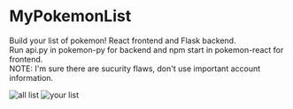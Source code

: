 # MyPokemonList
Build your list of pokemon! React frontend and Flask backend.\
Run api.py in pokemon-py for backend and npm start in pokemon-react for frontend.\
NOTE: I'm sure there are sucurity flaws, don't use important account information.

![all list](https://i.imgur.com/kktgVf2.png)
![your list](https://i.imgur.com/m3Xpuny.png)
